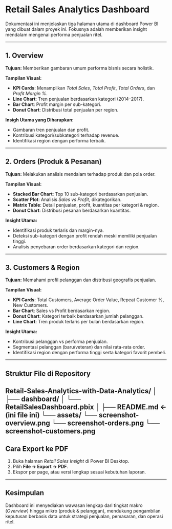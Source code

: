 #  Retail Sales Analytics Dashboard

Dokumentasi ini menjelaskan tiga halaman utama di dashboard Power BI yang dibuat dalam proyek ini. Fokusnya adalah memberikan insight mendalam mengenai performa penjualan ritel.

---

##  1. Overview
**Tujuan:** Memberikan gambaran umum performa bisnis secara holistik.

**Tampilan Visual:**
- **KPI Cards**: Menampilkan *Total Sales*, *Total Profit*, *Total Orders*, dan *Profit Margin %*.
- **Line Chart**: Tren penjualan berdasarkan kategori (2014–2017).
- **Bar Chart**: Profit margin per sub-kategori.
- **Donut Chart**: Distribusi total penjualan per region.

**Insigh Utama yang Diharapkan:**
- Gambaran tren penjualan dan profit.
- Kontribusi kategori/subkategori terhadap revenue.
- Identifikasi region dengan performa terbaik.

---

##  2. Orders (Produk & Pesanan)
**Tujuan:** Melakukan analisis mendalam terhadap produk dan pola order.

**Tampilan Visual:**
- **Stacked Bar Chart**: Top 10 sub-kategori berdasarkan penjualan.
- **Scatter Plot**: Analisis *Sales vs Profit*, dikategorikan.
- **Matrix Table**: Detail penjualan, profit, kuantitas per kategori & region.
- **Donut Chart**: Distribusi pesanan berdasarkan kuantitas.

**Insight Utama:**
- Identifikasi produk terlaris dan margin-nya.
- Deteksi sub-kategori dengan profit rendah meski memiliki penjualan tinggi.
- Analisis penyebaran order berdasarkan kategori dan region.

---

##  3. Customers & Region
**Tujuan:** Memahami profil pelanggan dan distribusi geografis penjualan.

**Tampilan Visual:**
- **KPI Cards**: Total Customers, Average Order Value, Repeat Customer %, New Customers.
- **Bar Chart**: Sales vs Profit berdasarkan region.
- **Donut Chart**: Kategori terbaik berdasarkan jumlah pelanggan.
- **Line Chart**: Tren produk terlaris per bulan berdasarkan region.

**Insight Utama:**
- Kontribusi pelanggan vs performa penjualan.
- Segmentasi pelanggan (baru/veteran) dan nilai rata-rata order.
- Identifikasi region dengan performa tinggi serta kategori favorit pembeli.

---

##  Struktur File di Repository
Retail-Sales-Analytics-with-Data-Analytics/
│
├── dashboard/
│ └── RetailSalesDashboard.pbix
│
├── README.md ← (ini file ini)
└── assets/
└── screenshot-overview.png
└── screenshot-orders.png
└── screenshot-customers.png
---

##  Cara Export ke PDF
1. Buka halaman *Retail Sales Insight* di Power BI Desktop.
2. Pilih **File → Export → PDF**.
3. Ekspor per page, atau versi lengkap sesuai kebutuhan laporan.

---

##  Kesimpulan
Dashboard ini menyediakan wawasan lengkap dari tingkat makro (*Overview*) hingga mikro (produk & pelanggan), mendukung pengambilan keputusan berbasis data untuk strategi penjualan, pemasaran, dan operasi ritel.
